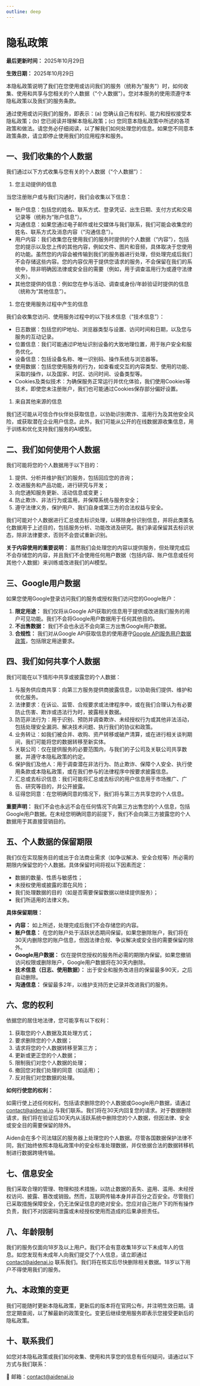 ```yaml
---
outline: deep
---
```


# 隐私政策

**最后更新时间：** 2025年10月29日

**生效日期：** 2025年10月29日

本隐私政策说明了我们在您使用或访问我们的服务（统称为"服务"）时，如何收集、使用和共享与您相关的个人数据（"个人数据"）。您对本服务的使用须遵守本隐私政策以及我们的服务条款。

通过使用或访问我们的服务，即表示：(a) 您确认自己有权利、能力和授权接受本隐私政策；(b) 您已阅读并理解本隐私政策；(c) 您同意本隐私政策中所述的各项政策和做法。请您务必仔细阅读，以了解我们如何处理您的信息。如果您不同意本政策条款，请立即停止使用我们的应用程序和服务。

## 一、我们收集的个人数据

我们通过以下方式收集与您有关的个人数据（“个人数据”）：

1. 您主动提供的信息

当您注册账户或与我们沟通时，我们会收集以下信息：

- 账户信息：包括您的姓名、联系方式、登录凭证、出生日期、支付方式和交易记录等（统称为“账户信息”）。
- 沟通信息：如果您通过电子邮件或社交媒体与我们联系，我们可能会收集您的姓名、联系方式及消息内容（“沟通信息”）。
- 用户内容：我们收集您在使用我们的服务时提供的个人数据（“内容”），包括您的提示以及您上传的其他内容，例如文件、图片和音频，具体取决于您使用的功能。虽然您的内容会被传输到我们的服务器进行处理，但处理完成后我们不会存储这些内容。您的内容仅用于提供您请求的服务，不会保留在我们的系统中，除非明确因法律或安全目的需要（例如，用于调查滥用行为或遵守法律义务）。
- 其他您提供的信息：例如您在参与活动、调查或身份/年龄验证时提供的信息（统称为“其他信息”）。
1. 您在使用服务过程中产生的信息

我们会收集您访问、使用服务过程中的以下技术信息（“技术信息”）：

- 日志数据：包括您的IP地址、浏览器类型与设置、访问时间和日期，以及您与服务的互动记录。
- 位置信息：我们可能通过IP地址识别设备的大致地理位置，用于账户安全和服务优化。
- 设备信息：包括设备名称、唯一识别码、操作系统与浏览器等。
- 使用数据：包括您使用服务的行为，如查看或交互的内容类型、使用的功能、采取的操作，以及国家、时区、访问时间、设备类型等。
- Cookies及类似技术：为确保服务正常运行并优化体验，我们使用Cookies等技术，即使您未注册账户，我们也可能通过Cookies保存部分偏好设置。
1. 来自其他来源的信息

我们还可能从可信合作伙伴处获取信息，以协助识别欺诈、滥用行为及其他安全风险，或获取潜在企业用户信息。此外，我们可能从公开的在线数据源收集信息，用于训练和优化支持我们服务的AI模型。

## 二、我们如何使用个人数据

我们可能将您的个人数据用于以下目的：

1. 提供、分析并维护我们的服务，包括回应您的咨询；
2. 改进服务和产品功能，进行研究与开发；
3. 向您通知服务更新、活动信息或变更；
4. 防止欺诈、非法行为或滥用，并保障系统与服务安全；
5. 遵守法律义务，保护用户、我们自身或第三方的合法权益与安全。

我们可能对个人数据进行汇总或去标识处理，以移除身份识别信息，并将此类匿名化数据用于上述目的，包括服务分析、功能改进及研究。我们承诺保留其去标识状态，除非法律要求，否则不会尝试重新识别。

**关于内容使用的重要说明：** 虽然我们会处理您的内容以提供服务，但处理完成后不会存储您的内容，并且我们不会使用任何用户数据（包括内容、账户信息或任何其他个人数据）来训练或改进我们的AI模型。

## 三、Google用户数据

如果您使用Google登录访问我们的服务或授权我们访问您的Google账户：

1. **限定用途：** 我们仅将从Google API获取的信息用于提供或改进我们服务的用户可见功能。我们不会将Google用户数据用于任何其他目的。
2. **不出售数据：** 我们不会也永远不会向第三方出售Google用户数据。
3. **合规性：** 我们对从Google API获取信息的使用遵守[Google API服务用户数据政策](https://developers.google.com/terms/api-services-user-data-policy)，包括限定用途要求。

## 四、我们如何共享个人数据

我们可能在以下情形中共享或披露您的个人数据：

1. 与服务供应商共享：向第三方服务提供商披露信息，以协助我们提供、维护和优化服务。
2. 法律要求：在诉讼、监管、合规要求或法律程序中，或在我们合理认为有必要防止伤害、欺诈或违法行为时，披露相关数据。
3. 防范非法行为：用于识别、预防并调查欺诈、未经授权行为或其他非法活动，包括处理安全漏洞、解决技术问题、执行我们的协议和政策。
4. 业务转让：如我们被合并、收购、资产转移或破产清算，或在进行相关谈判期间，我们可能将您的数据转移至新实体。
5. 关联公司：仅在提供服务的必要范围内，与我们的子公司及关联公司共享数据，并遵守本隐私政策的约定。
6. 保护我们及他人：用于调查潜在非法行为、防止欺诈、保障个人安全、执行使用条款或本隐私政策，或在我们参与的法律程序中按要求披露信息。
7. 汇总或去标识信息：我们可能将汇总或去标识的用户信息用于市场推广、广告、研究等目的，并公开披露。
8. 征得您同意：在您明确同意的情况下，我们将与第三方共享您的个人信息。

**重要声明：** 我们不会也永远不会在任何情况下向第三方出售您的个人信息，包括Google用户数据。在未经您明确同意的前提下，我们不会向第三方披露您的个人数据用于其直接营销目的。

## 五、个人数据的保留期限

我们仅在实现服务目的或出于合法商业需求（如争议解决、安全合规等）所必需的期限内保留您的个人数据。具体保留时间将视以下因素而定：

- 数据的数量、性质与敏感性；
- 未授权使用或披露的潜在风险；
- 我们处理数据的目的（如是否需要保留数据以继续提供服务）；
- 我们所适用的法律义务。

**具体保留期限：**

- **内容：** 如上所述，处理完成后我们不会存储您的内容。
- **账户信息：** 在您的账户处于活跃状态期间保留。如果您删除账户，我们将在30天内删除您的账户信息，但因法律合规、争议解决或安全目的需要保留的除外。
- **Google用户数据：** 仅在提供您授权的服务所必需的期限内保留。如果您撤销访问权限或删除账户，Google用户数据将在30天内删除。
- **技术信息（日志、使用数据）：** 出于安全和服务改进目的保留最多90天，之后自动删除。
- **沟通信息：** 保留最多2年，以维护支持历史记录并改进我们的服务。

## 六、您的权利

依据您的居住地法律，您可能享有以下权利：

1. 获取您的个人数据及其处理方式；
2. 要求删除您的个人数据；
3. 请求将您的个人数据转移至第三方；
4. 更新或更正您的个人数据；
5. 限制我们对您个人数据的处理；
6. 撤回您对我们处理的同意（如适用）；
7. 反对我们对您数据的处理。

**如何行使您的权利：**

如需行使上述任何权利，包括请求删除您的个人数据或Google用户数据，请通过 [contact@aidenai.io](mailto:contact@aidenai.io) 与我们联系。我们将在30天内回复您的请求。对于数据删除请求，我们将在验证后30天内从活跃系统中删除您的个人数据，但因法律、安全或安全目的需要保留的除外。

Aiden会在多个司法辖区的服务器上处理您的个人数据。尽管各国数据保护法律不同，我们始终依照本隐私政策中的安全标准处理数据，并仅依据合法的数据转移机制进行数据跨境传输。

## 七、信息安全

我们采取合理的管理、物理和技术措施，以防止数据的丢失、盗用、滥用、未经授权访问、披露、篡改或销毁。然而，互联网传输本身并非百分之百安全。尽管我们已采取措施保障安全，仍无法保证信息的绝对安全。您应对自己账户下的所有操作负责，我们不对因密码泄露或未经授权使用而造成的后果承担责任。

## 八、年龄限制

我们的服务仅面向18岁及以上用户。我们不会有意收集18岁以下未成年人的信息。如您发现有未成年人向我们提交了个人信息，请立即通过 [contact@aidenai.io](mailto:contact@aidenai.io) 联系我们。我们将在核实后尽快删除相关数据。18岁以下用户不得使用我们的服务。

## 九、本政策的变更

我们可能随时更新本隐私政策，更新后的版本将在官网公布，并注明生效日期。请您定期查阅，以了解最新的政策变化。变更后继续使用服务即表示您接受更新后的隐私政策。

## 十、联系我们

如您对本隐私政策或我们如何收集、使用和共享您的信息有任何疑问，请通过以下方式与我们联系：

📧 邮箱：[contact@aidenai.io](mailto:contact@aidenai.io)
